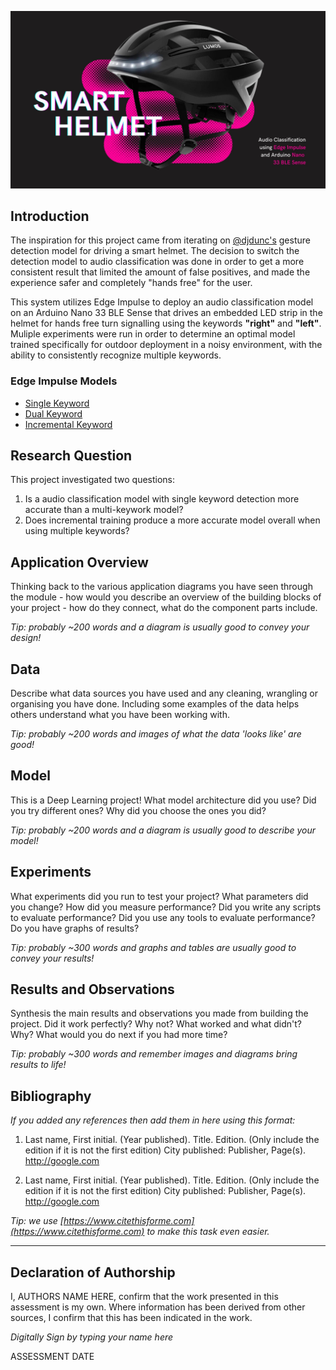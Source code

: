 ![Cover Photo](incrementBikeCommand_inferencing/assets/smartHelmet_cover.jpg)

## Introduction
The inspiration for this project came from iterating on [@djdunc's](xxx) gesture detection model for driving a smart helmet. The decision to switch the detection model to audio classification was done in order to get a more consistent result that limited the amount of false positives, and made the experience safer and completely "hands free" for the user.

This system utilizes Edge Impulse to deploy an audio classification model on an Arduino Nano 33 BLE Sense that drives an embedded LED strip in the helmet for hands free turn signalling using the keywords **"right"** and **"left"**. Muliple experiments were run in order to determine an optimal model trained specifically for outdoor deployment in a noisy environment, with the ability to consistently recognize multiple keywords.

### Edge Impulse Models
- [Single Keyword](https://studio.edgeimpulse.com/studio/198343)
- [Dual Keyword](https://studio.edgeimpulse.com/studio/198602)
- [Incremental Keyword](https://studio.edgeimpulse.com/studio/198643)

## Research Question
This project investigated two questions:

1. Is a audio classification model with single keyword detection more accurate than a multi-keywork model?
2. Does incremental training produce a more accurate model overall when using multiple keywords?

## Application Overview
Thinking back to the various application diagrams you have seen through the module - how would you describe an overview of the building blocks of your project - how do they connect, what do the component parts include.

*Tip: probably ~200 words and a diagram is usually good to convey your design!*

## Data
Describe what data sources you have used and any cleaning, wrangling or organising you have done. Including some examples of the data helps others understand what you have been working with.

*Tip: probably ~200 words and images of what the data 'looks like' are good!*

## Model
This is a Deep Learning project! What model architecture did you use? Did you try different ones? Why did you choose the ones you did?

*Tip: probably ~200 words and a diagram is usually good to describe your model!*

## Experiments
What experiments did you run to test your project? What parameters did you change? How did you measure performance? Did you write any scripts to evaluate performance? Did you use any tools to evaluate performance? Do you have graphs of results? 

*Tip: probably ~300 words and graphs and tables are usually good to convey your results!*

## Results and Observations
Synthesis the main results and observations you made from building the project. Did it work perfectly? Why not? What worked and what didn't? Why? What would you do next if you had more time?  

*Tip: probably ~300 words and remember images and diagrams bring results to life!*

## Bibliography
*If you added any references then add them in here using this format:*

1. Last name, First initial. (Year published). Title. Edition. (Only include the edition if it is not the first edition) City published: Publisher, Page(s). http://google.com

2. Last name, First initial. (Year published). Title. Edition. (Only include the edition if it is not the first edition) City published: Publisher, Page(s). http://google.com

*Tip: we use [https://www.citethisforme.com](https://www.citethisforme.com) to make this task even easier.* 

----

## Declaration of Authorship

I, AUTHORS NAME HERE, confirm that the work presented in this assessment is my own. Where information has been derived from other sources, I confirm that this has been indicated in the work.


*Digitally Sign by typing your name here*

ASSESSMENT DATE
